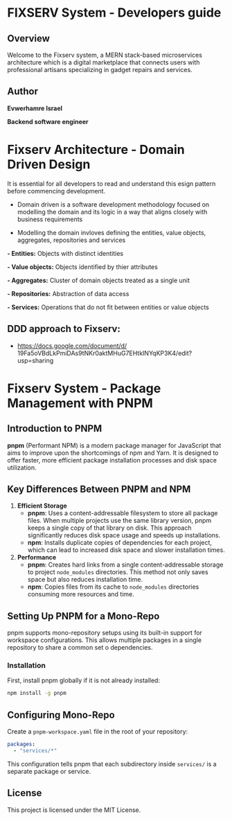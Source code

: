 # FIXSERV System - Developers guide

## Overview

Welcome to the Fixserv system, a MERN stack-based microservices
architecture which is a digital marketplace that connects users with
professional artisans specializing in gadget repairs and services.

## Author

**Evwerhamre Israel**

**Backend software engineer**

# Fixserv Architecture - Domain Driven Design

It is essential for all developers to read and understand this esign
pattern before commencing development.

- Domain driven is a software development methodology focused on
  modelling the domain and its logic in a way that aligns closely with
  business requirements

- Modelling the domain invloves defining the entities, value objects,
  aggregates, repositories and services

**- Entities:** Objects with distinct identities

**- Value objects:** Objects identified by thier attributes

**- Aggregates:** Cluster of domain objects treated as a single unit

**- Repositories:** Abstraction of data access

**- Services:** Operations that do not fit between entities or value
objects

## DDD approach to Fixserv:

- https://docs.google.com/document/d/
  19Fa5oVBdLkPmiDAs9tNKr0aktMHuG7EHtkINYqKP3K4/edit?usp=sharing

# Fixserv System - Package Management with PNPM

## Introduction to PNPM

**pnpm** (Performant NPM) is a modern package manager for JavaScript
that aims to improve upon the
shortcomings of npm and Yarn. It is designed to offer faster, more
efficient package installation
processes and disk space utilization.

## Key Differences Between PNPM and NPM

1. **Efficient Storage**
   - **pnpm**: Uses a content-addressable filesystem to store all
     package files. When multiple
     projects use the same library version, pnpm keeps a single copy of
     that library on disk. This
     approach significantly reduces disk space usage and speeds up
     installations.
   - **npm**: Installs duplicate copies of dependencies for each
     project, which can lead to
     increased disk space and slower installation times.
2. **Performance**
   - **pnpm**: Creates hard links from a single content-addressable
     storage to project
     `node_modules` directories. This method not only saves space but
     also reduces installation time.
   - **npm**: Copies files from its cache to `node_modules` directories
     consuming more resources
     and time.

## Setting Up PNPM for a Mono-Repo

pnpm supports mono-repository setups using its built-in support for
workspace configurations. This
allows multiple packages in a single repository to share a common set o
dependencies.

### Installation

First, install pnpm globally if it is not already installed:

```bash
npm install -g pnpm
```

## Configuring Mono-Repo

Create a `pnpm-workspace.yaml` file in the root of your repository:

```yaml
packages:
  - "services/*"
```

This configuration tells pnpm that each subdirectory inside `services/`
is a separate package or
service.

## License

This project is licensed under the MIT License.
